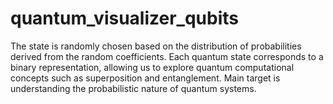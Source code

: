 # quantum_visualizer_qubits
The state is randomly chosen based on the distribution of probabilities derived from the random coefficients.
Each quantum state corresponds to a binary representation, allowing us to explore quantum computational concepts such as superposition and entanglement.
Main target is understanding the probabilistic nature of quantum systems.
